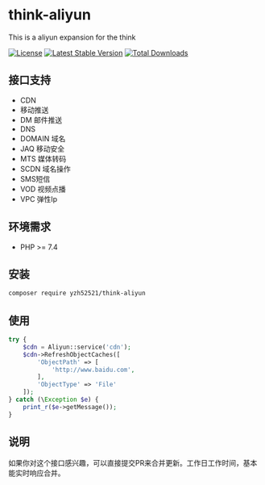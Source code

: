 # think-aliyun

This is a aliyun expansion for the think

[![License](https://poser.pugx.org/yzh52521/think-aliyun/license.svg)](https://packagist.org/packages/yzh52521/think-aliyun)
[![Latest Stable Version](https://poser.pugx.org/yzh52521/think-aliyun/v/stable.png)](https://packagist.org/packages/yzh52521/think-aliyun)
[![Total Downloads](https://poser.pugx.org/yzh52521/think-aliyun/downloads.png)](https://packagist.org/packages/yzh52521/think-aliyun)

## 接口支持
- CDN
- 移动推送
- DM 邮件推送
- DNS 
- DOMAIN 域名
- JAQ 移动安全
- MTS 媒体转码
- SCDN 域名操作
- SMS短信
- VOD 视频点播
- VPC 弹性Ip

## 环境需求

- PHP >= 7.4

## 安装

```bash
composer require yzh52521/think-aliyun
```

## 使用

```php
try {
	$cdn = Aliyun::service('cdn');
	$cdn->RefreshObjectCaches([
		'ObjectPath' => [
			'http://www.baidu.com',
		],
		'ObjectType' => 'File'
	]);
} catch (\Exception $e) {
	print_r($e->getMessage());
}
```
## 说明
如果你对这个接口感兴趣，可以直接提交PR来合并更新。工作日工作时间，基本能实时响应合并。